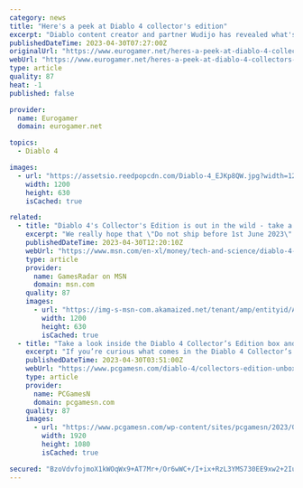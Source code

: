 ```yaml
---
category: news
title: "Here's a peek at Diablo 4 collector's edition"
excerpt: "Diablo content creator and partner Wudijo has revealed what's included in the Diablo 4 Collector's Edition. Wudijo ..."
publishedDateTime: 2023-04-30T07:27:00Z
originalUrl: "https://www.eurogamer.net/heres-a-peek-at-diablo-4-collectors-edition"
webUrl: "https://www.eurogamer.net/heres-a-peek-at-diablo-4-collectors-edition"
type: article
quality: 87
heat: -1
published: false

provider:
  name: Eurogamer
  domain: eurogamer.net

topics:
  - Diablo 4

images:
  - url: "https://assetsio.reedpopcdn.com/Diablo-4_EJKp8QW.jpg?width=1200&height=630&fit=crop&enable=upscale&auto=webp"
    width: 1200
    height: 630
    isCached: true

related:
  - title: "Diablo 4's Collector's Edition is out in the wild - take a look"
    excerpt: "We really hope that \"Do not ship before 1st June 2023\" notice was a joke ..."
    publishedDateTime: 2023-04-30T12:20:10Z
    webUrl: "https://www.msn.com/en-xl/money/tech-and-science/diablo-4-s-collector-s-edition-is-out-in-the-wild-take-a-look/ar-AA1az7Io"
    type: article
    provider:
      name: GamesRadar on MSN
      domain: msn.com
    quality: 87
    images:
      - url: "https://img-s-msn-com.akamaized.net/tenant/amp/entityid/AA1ayXQn.img?h=630&w=1200&m=6&q=60&o=t&l=f&f=jpg&x=515&y=290"
        width: 1200
        height: 630
        isCached: true
  - title: "Take a look inside the Diablo 4 Collector’s Edition box and art book"
    excerpt: "If you’re curious what comes in the Diablo 4 Collector’s Edition box, top player Wudijo unboxes the limited edition package ahead of the RPG game’s launch."
    publishedDateTime: 2023-04-30T03:51:00Z
    webUrl: "https://www.pcgamesn.com/diablo-4/collectors-edition-unboxing"
    type: article
    provider:
      name: PCGamesN
      domain: pcgamesn.com
    quality: 87
    images:
      - url: "https://www.pcgamesn.com/wp-content/sites/pcgamesn/2023/04/diablo-4-collectors-edition-unboxing-contents.jpg"
        width: 1920
        height: 1080
        isCached: true

secured: "BzoVdvfojmoX1kWOqWx9+AT7Mr+/Or6wWC+/I+ix+RzL3YMS730EE9xw2+2IuZRb1w9kzcBi1yNqPrAqonkRmEL3cm08KqVWnTFftAaWVaF8gTlVzGP4M7yt02EF2rT+UnFLmFWHzd8UL8swuq9A3ZUhvQTcFhQc1+OyaoQKnSnmTvSmmbKOcBvJu3kiPTO2ntaw5rzCkjQNQq2qdpeIKxT2io/1q+VZz9DeLg5yCE1a0f3GHa3J8zNUM0mrFQuK9YiO6f3350QLGfDoVUnOSLHllv2jG/ud2/KU16WCwoCJ+ujF9BFkLnow4V/hRRBQX/coc6rbyl5F37wtk4gzPXdfOtEVKenJZvWlrO1Z7E4=;NhsNQMDyLRVs5wo2qvJxWA=="
---
```


